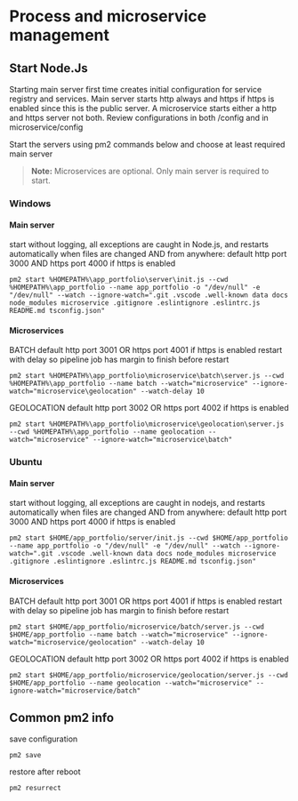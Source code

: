 # Process and microservice management

## Start Node.Js
    
Starting main server first time creates initial configuration for service registry and services.
Main server starts http always and https if https is enabled since this is the public server.
A microservice starts either a http and https server not both.
Review configurations in both /config and in microservice/config

Start the servers using pm2 commands below and choose at least required main server

> **Note:** Microservices are optional. Only main server is required to start.

### Windows

#### Main server
start without logging, all exceptions are caught in Node.js, and restarts automatically when files are changed AND from anywhere:
default http port 3000 AND https port 4000 if https is enabled

```
pm2 start %HOMEPATH%\app_portfolio\server\init.js --cwd %HOMEPATH%\app_portfolio --name app_portfolio -o "/dev/null" -e "/dev/null" --watch --ignore-watch=".git .vscode .well-known data docs node_modules microservice .gitignore .eslintignore .eslintrc.js README.md tsconfig.json"
```

#### Microservices 
BATCH default http port 3001 OR https port 4001 if https is enabled
restart with delay so pipeline job has margin to finish before restart

```
pm2 start %HOMEPATH%\app_portfolio\microservice\batch\server.js --cwd %HOMEPATH%\app_portfolio --name batch --watch="microservice" --ignore-watch="microservice\geolocation" --watch-delay 10
```

GEOLOCATION default http port 3002 OR https port 4002 if https is enabled

```
pm2 start %HOMEPATH%\app_portfolio\microservice\geolocation\server.js --cwd %HOMEPATH%\app_portfolio --name geolocation --watch="microservice" --ignore-watch="microservice\batch"
```

### Ubuntu

#### Main server
start without logging, all exceptions are caught in nodejs, and restarts automatically when files are changed AND from anywhere:
default http port 3000 AND https port 4000 if https is enabled

```
pm2 start $HOME/app_portfolio/server/init.js --cwd $HOME/app_portfolio --name app_portfolio -o "/dev/null" -e "/dev/null" --watch --ignore-watch=".git .vscode .well-known data docs node_modules microservice .gitignore .eslintignore .eslintrc.js README.md tsconfig.json"
```
#### Microservices

BATCH default http port 3001 OR https port 4001 if https is enabled
restart with delay so pipeline job has margin to finish before restart

```
pm2 start $HOME/app_portfolio/microservice/batch/server.js --cwd $HOME/app_portfolio --name batch --watch="microservice" --ignore-watch="microservice/geolocation" --watch-delay 10
```

GEOLOCATION default http port 3002 OR https port 4002 if https is enabled

```
pm2 start $HOME/app_portfolio/microservice/geolocation/server.js --cwd $HOME/app_portfolio --name geolocation --watch="microservice" --ignore-watch="microservice/batch"
```

## Common pm2 info

save configuration

```
pm2 save
```

restore after reboot

```
pm2 resurrect
```